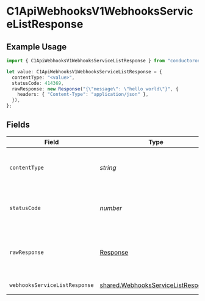 # C1ApiWebhooksV1WebhooksServiceListResponse

## Example Usage

```typescript
import { C1ApiWebhooksV1WebhooksServiceListResponse } from "conductorone-sdk-typescript/sdk/models/operations";

let value: C1ApiWebhooksV1WebhooksServiceListResponse = {
  contentType: "<value>",
  statusCode: 414369,
  rawResponse: new Response("{\"message\": \"hello world\"}", {
    headers: { "Content-Type": "application/json" },
  }),
};
```

## Fields

| Field                                                                                           | Type                                                                                            | Required                                                                                        | Description                                                                                     |
| ----------------------------------------------------------------------------------------------- | ----------------------------------------------------------------------------------------------- | ----------------------------------------------------------------------------------------------- | ----------------------------------------------------------------------------------------------- |
| `contentType`                                                                                   | *string*                                                                                        | :heavy_check_mark:                                                                              | HTTP response content type for this operation                                                   |
| `statusCode`                                                                                    | *number*                                                                                        | :heavy_check_mark:                                                                              | HTTP response status code for this operation                                                    |
| `rawResponse`                                                                                   | [Response](https://developer.mozilla.org/en-US/docs/Web/API/Response)                           | :heavy_check_mark:                                                                              | Raw HTTP response; suitable for custom response parsing                                         |
| `webhooksServiceListResponse`                                                                   | [shared.WebhooksServiceListResponse](../../../sdk/models/shared/webhooksservicelistresponse.md) | :heavy_minus_sign:                                                                              | Successful response                                                                             |